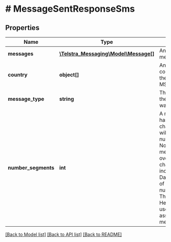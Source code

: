 # # MessageSentResponseSms

## Properties

Name | Type | Description | Notes
------------ | ------------- | ------------- | -------------
**messages** | [**\Telstra_Messaging\Model\Message[]**](Message.md) | An array of messages. | 
**country** | **object[]** | An array of the countries to which the destination MSISDNs belong. | [optional] 
**message_type** | **string** | This returns whether the message sent was a SMS or MMS. | 
**number_segments** | **int** | A message which has 160 GSM-7 characters or less will have numberSegments&#x3D;1. Note that multi-part messages which are over 160 GSM-7 characters will include the User Data Header as part of the numberSegments. The User Data Header is being used for the re-assembly of the messages. | 

[[Back to Model list]](../../README.md#documentation-for-models) [[Back to API list]](../../README.md#documentation-for-api-endpoints) [[Back to README]](../../README.md)


